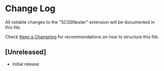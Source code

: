 # Change Log

All notable changes to the "SCSSNester" extension will be documented in this file.

Check [Keep a Changelog](http://keepachangelog.com/) for recommendations on how to structure this file.

## [Unreleased]

-   Initial release
